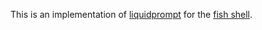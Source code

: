 This is an implementation of
[liquidprompt](https://github.com/nojhan/liquidprompt) for the [fish
shell](http://fishshell.com/).
